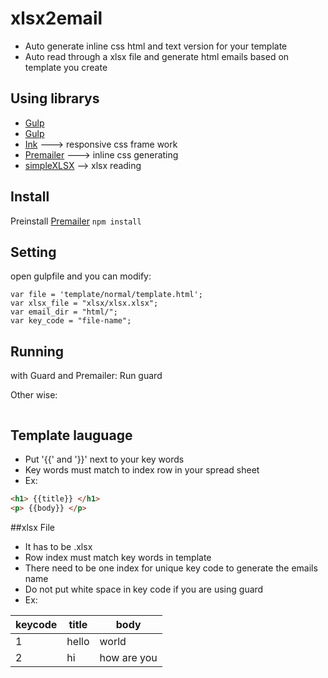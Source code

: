 # xlsx2email
* Auto generate inline css html and text version for your template
* Auto read through a xlsx file and generate html emails based on template you create

## Using librarys
* [Gulp](https://github.com/gulpjs/gulp)
* [Gulp](https://github.com/appleboy/gulp-compass)
* [Ink](https://github.com/zurb/ink) ---> responsive css frame work
* [Premailer](https://github.com/premailer/premailer) ---> inline css generating
* [simpleXLSX](http://www.phpclasses.org/package/6279-PHP-Parse-and-retrieve-data-from-Excel-XLS-files.html) --> xlsx reading

## Install
Preinstall [Premailer](https://github.com/premailer/premailer)
`npm install`

## Setting
open gulpfile and you can modify:
```
var file = 'template/normal/template.html';
var xlsx_file = "xlsx/xlsx.xlsx";
var email_dir = "html/";
var key_code = "file-name";
```

## Running 
with Guard and Premailer: Run guard

Other wise:
```Gulp
```

## Template lauguage
* Put '{{' and '}}' next to your key words
* Key words must match to index row in your spread sheet
* Ex: 
```html
<h1> {{title}} </h1>
<p> {{body}} </p>
```

##xlsx File
* It has to be .xlsx
* Row index must match key words in template
* There need to be one index for unique key code to generate the emails name
* Do not put white space in key code if you are using guard
* Ex:

| keycode | title | body |
| ------- | ----- | ---- |
| 1 | hello | world |
| 2 | hi | how are you |


